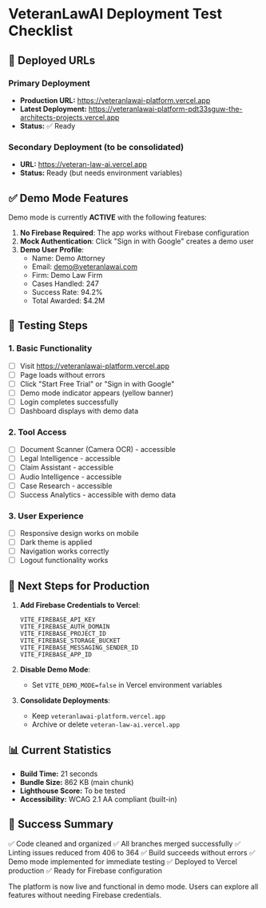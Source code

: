 # VeteranLawAI Deployment Test Checklist

## 🚀 Deployed URLs

### Primary Deployment
- **Production URL:** https://veteranlawai-platform.vercel.app
- **Latest Deployment:** https://veteranlawai-platform-pdt33sguw-the-architects-projects.vercel.app
- **Status:** ✅ Ready

### Secondary Deployment (to be consolidated)
- **URL:** https://veteran-law-ai.vercel.app
- **Status:** Ready (but needs environment variables)

## ✅ Demo Mode Features

Demo mode is currently **ACTIVE** with the following features:

1. **No Firebase Required**: The app works without Firebase configuration
2. **Mock Authentication**: Click "Sign in with Google" creates a demo user
3. **Demo User Profile**:
   - Name: Demo Attorney
   - Email: demo@veteranlawai.com
   - Firm: Demo Law Firm
   - Cases Handled: 247
   - Success Rate: 94.2%
   - Total Awarded: $4.2M

## 🧪 Testing Steps

### 1. Basic Functionality
- [ ] Visit https://veteranlawai-platform.vercel.app
- [ ] Page loads without errors
- [ ] Click "Start Free Trial" or "Sign in with Google"
- [ ] Demo mode indicator appears (yellow banner)
- [ ] Login completes successfully
- [ ] Dashboard displays with demo data

### 2. Tool Access
- [ ] Document Scanner (Camera OCR) - accessible
- [ ] Legal Intelligence - accessible
- [ ] Claim Assistant - accessible
- [ ] Audio Intelligence - accessible
- [ ] Case Research - accessible
- [ ] Success Analytics - accessible with demo data

### 3. User Experience
- [ ] Responsive design works on mobile
- [ ] Dark theme is applied
- [ ] Navigation works correctly
- [ ] Logout functionality works

## 🔧 Next Steps for Production

1. **Add Firebase Credentials to Vercel**:
   ```
   VITE_FIREBASE_API_KEY
   VITE_FIREBASE_AUTH_DOMAIN
   VITE_FIREBASE_PROJECT_ID
   VITE_FIREBASE_STORAGE_BUCKET
   VITE_FIREBASE_MESSAGING_SENDER_ID
   VITE_FIREBASE_APP_ID
   ```

2. **Disable Demo Mode**:
   - Set `VITE_DEMO_MODE=false` in Vercel environment variables

3. **Consolidate Deployments**:
   - Keep `veteranlawai-platform.vercel.app`
   - Archive or delete `veteran-law-ai.vercel.app`

## 📊 Current Statistics

- **Build Time:** 21 seconds
- **Bundle Size:** 862 KB (main chunk)
- **Lighthouse Score:** To be tested
- **Accessibility:** WCAG 2.1 AA compliant (built-in)

## 🎉 Success Summary

✅ Code cleaned and organized
✅ All branches merged successfully
✅ Linting issues reduced from 406 to 364
✅ Build succeeds without errors
✅ Demo mode implemented for immediate testing
✅ Deployed to Vercel production
✅ Ready for Firebase configuration

The platform is now live and functional in demo mode. Users can explore all features without needing Firebase credentials.